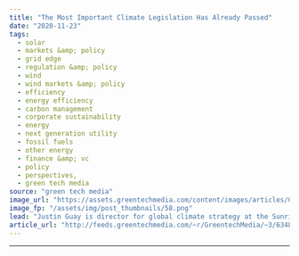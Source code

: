 ```yaml
---
title: "The Most Important Climate Legislation Has Already Passed"
date: "2020-11-23"
tags: 
  - solar
  - markets &amp; policy
  - grid edge
  - regulation &amp; policy
  - wind
  - wind markets &amp; policy
  - efficiency
  - energy efficiency
  - carbon management
  - corporate sustainability
  - energy
  - next generation utility
  - fossil fuels
  - other energy
  - finance &amp; vc
  - policy
  - perspectives,
  - green tech media
source: "green tech media"
image_url: "https://assets.greentechmedia.com/content/images/articles/Capitol_Building_Washington_DC_XL_Pixabay.jpg"
image_fp: "/assets/img/post_thumbnails/58.png"
lead: "Justin Guay is director for global climate strategy at the Sunrise Project. * * * On the heels of a historic election that saw Joe Biden use climate as the single biggest motivator to turn out the youth vote in record numbers, expectations for action ..."
article_url: "http://feeds.greentechmedia.com/~r/GreentechMedia/~3/634LoYL-i6E/the-most-important-climate-legislation-has-already-passed"
---
```


---
